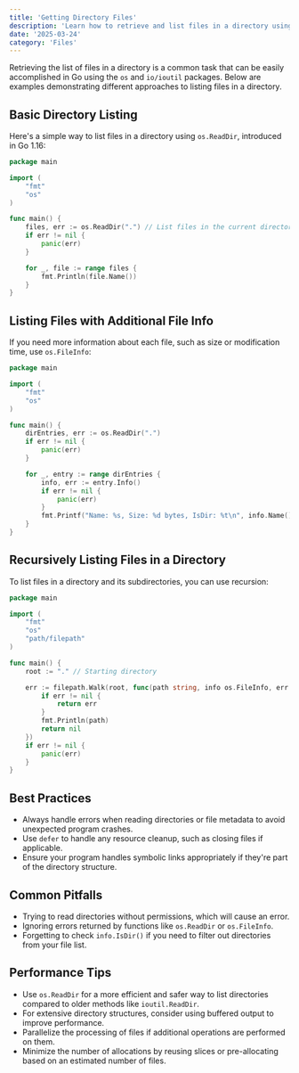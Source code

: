 ```yaml
---
title: 'Getting Directory Files'
description: 'Learn how to retrieve and list files in a directory using Go'
date: '2025-03-24'
category: 'Files'
---
```


Retrieving the list of files in a directory is a common task that can be easily accomplished in Go using the `os` and `io/ioutil` packages. Below are examples demonstrating different approaches to listing files in a directory.

## Basic Directory Listing

Here's a simple way to list files in a directory using `os.ReadDir`, introduced in Go 1.16:

```go
package main

import (
	"fmt"
	"os"
)

func main() {
	files, err := os.ReadDir(".") // List files in the current directory
	if err != nil {
		panic(err)
	}

	for _, file := range files {
		fmt.Println(file.Name())
	}
}
```

## Listing Files with Additional File Info

If you need more information about each file, such as size or modification time, use `os.FileInfo`:

```go
package main

import (
	"fmt"
	"os"
)

func main() {
	dirEntries, err := os.ReadDir(".")
	if err != nil {
		panic(err)
	}

	for _, entry := range dirEntries {
		info, err := entry.Info()
		if err != nil {
			panic(err)
		}
		fmt.Printf("Name: %s, Size: %d bytes, IsDir: %t\n", info.Name(), info.Size(), info.IsDir())
	}
}
```

## Recursively Listing Files in a Directory

To list files in a directory and its subdirectories, you can use recursion:

```go
package main

import (
	"fmt"
	"os"
	"path/filepath"
)

func main() {
	root := "." // Starting directory

	err := filepath.Walk(root, func(path string, info os.FileInfo, err error) error {
		if err != nil {
			return err
		}
		fmt.Println(path)
		return nil
	})
	if err != nil {
		panic(err)
	}
}
```

## Best Practices

- Always handle errors when reading directories or file metadata to avoid unexpected program crashes.
- Use `defer` to handle any resource cleanup, such as closing files if applicable.
- Ensure your program handles symbolic links appropriately if they're part of the directory structure.

## Common Pitfalls

- Trying to read directories without permissions, which will cause an error.
- Ignoring errors returned by functions like `os.ReadDir` or `os.FileInfo`.
- Forgetting to check `info.IsDir()` if you need to filter out directories from your file list.

## Performance Tips

- Use `os.ReadDir` for a more efficient and safer way to list directories compared to older methods like `ioutil.ReadDir`.
- For extensive directory structures, consider using buffered output to improve performance.
- Parallelize the processing of files if additional operations are performed on them.
- Minimize the number of allocations by reusing slices or pre-allocating based on an estimated number of files.
